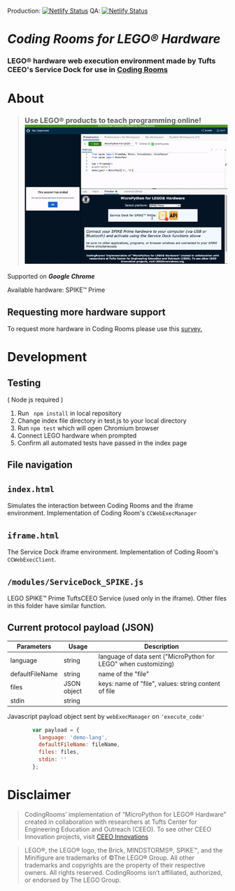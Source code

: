 Production: [![Netlify Status](https://api.netlify.com/api/v1/badges/5c3bd66f-d018-436d-91d6-6271e16acb69/deploy-status)](https://app.netlify.com/sites/tufts-cr-for-lego/deploys) QA: [![Netlify Status](https://api.netlify.com/api/v1/badges/2dd6078f-2ae0-46c6-be77-9b3349283948/deploy-status)](https://app.netlify.com/sites/tufts-cr-for-lego-qa/deploys)

# ***Coding Rooms for LEGO® Hardware***

### LEGO® hardware web execution environment made by Tufts CEEO's Service Dock for use in [Coding Rooms](https://codingrooms.com/)

# About 
> ### Use LEGO® products to teach programming online!![Demo](demo/demo.gif)
 Supported on ***Google Chrome*** 

Available hardware: SPIKE™ Prime
## Requesting more hardware support
To request more hardware in Coding Rooms please use this [survey.](https://tufts.qualtrics.com/jfe/form/SV_2tM0l0jcPzyPH1z)

# Development

## Testing
( Node js required )
1. Run ``` npm install``` in local repository
2. Change index file directory in test.js to your local directory
3. Run ``` npm test ``` which will open Chromium browser
4. Connect LEGO hardware when prompted
5. Confirm all automated tests have passed in the index page

## File navigation

## ```index.html```
Simulates the interaction between Coding Rooms and the iframe environment. Implementation of Coding Room's ```CCWebExecManager```


## ```iframe.html```
The Service Dock iframe environment. Implementation of Coding Room's ```CCWebExecClient```.


## ```/modules/ServiceDock_SPIKE.js```
LEGO SPIKE™ Prime TuftsCEEO Service (used only in the iframe). Other files in this folder have similar function.

## Current protocol payload (JSON) 
|Parameters   	| Usage   	| Description  	|
|---	          |---	      |---	          |
|language       | string    | language of data sent ("MicroPython for LEGO" when customizing)  	   |
|defaultFileName| string  	      |   	name of the "file"             |
|files   	      | JSON object     |  keys: name of "file", values: string content of file  |
|stdin   	      |   string	      |   	          |

Javascript payload object sent by ```webExecManager``` on ```'execute_code'```
```javascript
        var payload = {
          language: 'demo-lang',
          defaultFileName: fileName,
          files: files,
          stdin: ''
        };

```

# Disclaimer
> CodingRooms’ implementation of “MicroPython for LEGO® Hardware” created in collaboration with researchers at Tufts Center for Engineering Education and Outreach (CEEO). To see other CEEO Innovation projects, visit [CEEO Innovations](http://www.CEEOInnovations.org)

> LEGO®, the LEGO® logo, the Brick, MINDSTORMS®, SPIKE™, and the Minifigure are trademarks of ©The LEGO® Group.
All other trademarks and copyrights are the property of their respective owners. All rights reserved. CodingRooms isn’t affiliated, authorized, or endorsed by The LEGO Group.

